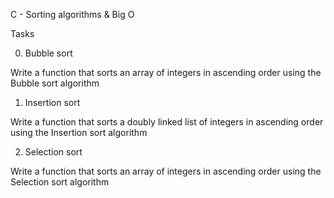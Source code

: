 C - Sorting algorithms & Big O

Tasks

0. Bubble sort

Write a function that sorts an array of integers in ascending order using the Bubble sort algorithm

1. Insertion sort

Write a function that sorts a doubly linked list of integers in ascending order using the Insertion sort algorithm

2. Selection sort

Write a function that sorts an array of integers in ascending order using the Selection sort algorithm

